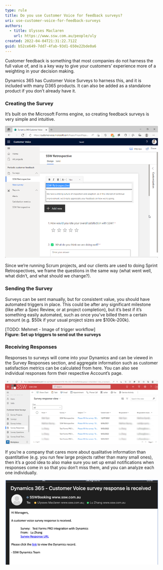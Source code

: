 ```yaml
---
type: rule
title: Do you use Customer Voice for feedback surveys?
uri: use-customer-voice-for-feedback-surveys
authors:
  - title: Ulysses Maclaren
    url: https://www.ssw.com.au/people/uly
created: 2022-04-04T21:31:22.712Z
guid: b52ce649-7dd7-4fab-93d1-650e22bde0a6
---
```

Customer feedback is something that most companies do not harness the full value of, and is a key way to give your customers’ experience more of a weighting in your decision making.

<!--endintro-->

Dynamics 365 has Customer Voice Surveys to harness this, and it is included with many D365 products. It can also be added as a standalone product if you don’t already have it.

### Creating the Survey

It’s built on the Microsoft Forms engine, so creating feedback surveys is very simple and intuitive.

![Figure: Survey creation](microsoftteams-image.png)



Since we’re running Scrum projects, and our clients are used to doing Sprint Retrospectives, we frame the questions in the same way (what went well, what didn’t, and what should we change?).

### Sending the Survey

Surveys can be sent manually, but for consistent value, you should have automated triggers in place. This could be after any significant milestone (like after a Spec Review, or at project completion), but it’s best if it’s something easily automated, such as once you’ve billed them a certain amount (e.g. $50k if your usual project sizes are $100k-200k).

\[TODO: Mehmet - Image of trigger workflow]\
**Figure: Set up triggers to send out the surveys** 

### Receiving Responses

Responses to surveys will come into your Dynamics and can be viewed in the Survey Responses section, and aggregate information such as customer satisfaction metrics can be calculated from here. You can also see individual responses form their respective Account’s page.

![Figure: Customer Voice Survey section of Dynamics showing Survey Responses all together](customer-voice-responses-together.png)

If you’re a company that cares more about qualitative information than quantitative (e.g. you run few large projects rather than many small ones), then it’s a good idea to also make sure you set up email notifications when responses come in so that you don’t miss them, and you can analyze each one individually.

![Figure: Email notification](customer-voice-email-notification.png)